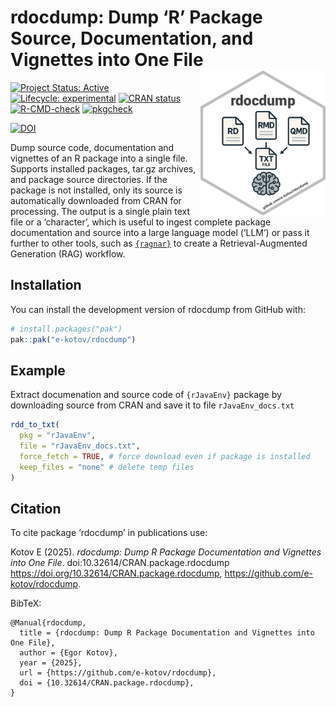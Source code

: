 

<!-- README.md is generated from README.Rmd. Please edit that file -->

# rdocdump: Dump ‘R’ Package Source, Documentation, and Vignettes into One File <a href="https://www.ekotov.pro/rdocdump/"><img src="man/figures/logo.png" align="right" width="200" alt="rdocdump website" /></a>

<!-- badges: start -->

[![Project Status:
Active](https://www.repostatus.org/badges/latest/active.svg)](https://www.repostatus.org/#active)
[![Lifecycle:
experimental](https://img.shields.io/badge/lifecycle-experimental-orange.svg)](https://lifecycle.r-lib.org/articles/stages.html#experimental)
[![CRAN
status](https://www.r-pkg.org/badges/version/rdocdump)](https://CRAN.R-project.org/package=rdocdump)
[![R-CMD-check](https://github.com/e-kotov/rdocdump/actions/workflows/R-CMD-check.yaml/badge.svg)](https://github.com/e-kotov/rdocdump/actions/workflows/R-CMD-check.yaml)
[![pkgcheck](https://github.com/e-kotov/rdocdump/workflows/pkgcheck/badge.svg)](https://github.com/e-kotov/rdocdump/actions?query=workflow%3Apkgcheck)

[![DOI](https://zenodo.org/badge/DOI/10.5281/zenodo.15072446.svg)](https://doi.org/10.5281/zenodo.15072446)
<!-- badges: end -->

Dump source code, documentation and vignettes of an R package into a
single file. Supports installed packages, tar.gz archives, and package
source directories. If the package is not installed, only its source is
automatically downloaded from CRAN for processing. The output is a
single plain text file or a ‘character’, which is useful to ingest
complete package documentation and source into a large language model
(‘LLM’) or pass it further to other tools, such as
<a href="https://github.com/tidyverse/ragnar"
target="_blank"><code>{ragnar}</code></a> to create a
Retrieval-Augmented Generation (RAG) workflow.

## Installation

You can install the development version of rdocdump from GitHub with:

``` r
# install.packages("pak")
pak::pak("e-kotov/rdocdump")
```

## Example

Extract documenation and source code of `{rJavaEnv}` package by
downloading source from CRAN and save it to file `rJavaEnv_docs.txt`

``` r
rdd_to_txt(
  pkg = "rJavaEnv",
  file = "rJavaEnv_docs.txt",
  force_fetch = TRUE, # force download even if package is installed
  keep_files = "none" # delete temp files
)
```

## Citation

To cite package ‘rdocdump’ in publications use:

Kotov E (2025). *rdocdump: Dump R Package Documentation and Vignettes
into One File*. doi:10.32614/CRAN.package.rdocdump
<https://doi.org/10.32614/CRAN.package.rdocdump>,
<https://github.com/e-kotov/rdocdump>.

BibTeX:

    @Manual{rdocdump,
      title = {rdocdump: Dump R Package Documentation and Vignettes into One File},
      author = {Egor Kotov},
      year = {2025},
      url = {https://github.com/e-kotov/rdocdump},
      doi = {10.32614/CRAN.package.rdocdump},
    }
